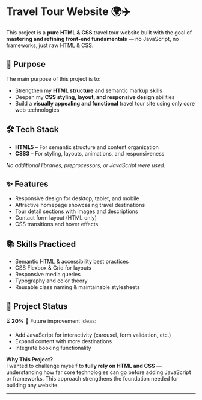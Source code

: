 # Travel Tour Website 🌍✈️

This project is a **pure HTML & CSS** travel tour website built with the goal of **mastering and refining front-end fundamentals** — no JavaScript, no frameworks, just raw HTML & CSS.

## 🎯 Purpose
The main purpose of this project is to:
- Strengthen my **HTML structure** and semantic markup skills
- Deepen my **CSS styling, layout, and responsive design** abilities
- Build a **visually appealing and functional** travel tour site using only core web technologies

## 🛠️ Tech Stack
- **HTML5** – For semantic structure and content organization
- **CSS3** – For styling, layouts, animations, and responsiveness

_No additional libraries, preprocessors, or JavaScript were used._

## ✨ Features
- Responsive design for desktop, tablet, and mobile
- Attractive homepage showcasing travel destinations
- Tour detail sections with images and descriptions
- Contact form layout (HTML only)
- CSS transitions and hover effects

## 📚 Skills Practiced
- Semantic HTML & accessibility best practices
- CSS Flexbox & Grid for layouts
- Responsive media queries
- Typography and color theory
- Reusable class naming & maintainable stylesheets

## 📌 Project Status
⏳ **20%** 
🚀 Future improvement ideas:
- Add JavaScript for interactivity (carousel, form validation, etc.)
- Expand content with more destinations
- Integrate booking functionality

**Why This Project?**  
I wanted to challenge myself to **fully rely on HTML and CSS** — understanding how far core technologies can go before adding JavaScript or frameworks. This approach strengthens the foundation needed for building any website.

---
